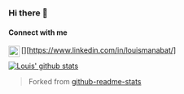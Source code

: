 ### Hi there 👋

#### Connect with me

[<img align="left" alt="Louis Manabat | LinkedIn" width="22px" src="https://cdn.jsdelivr.net/npm/simple-icons@v3/icons/linkedin.svg" />][https://www.linkedin.com/in/louismanabat/]

[![Louis' github stats](https://github-readme-stats.louis-manabat.vercel.app/api?username=louis-manabat&theme=dark&show_icons=true&include_all_commits=true&count_private=true)](https://github.com/louis-manabat/github-readme-stats)

> Forked from [github-readme-stats](https://github.com/anuraghazra/github-readme-stats "anuraghazra/github-readme-stats")

<!-- <img align="centre" src="https://github-readme-stats.louis-manabat.vercel.app/api/top-langs/?username=louis-manabat&layout=compact&theme=dark&count_private=true" /> -->

<!--
**louis-manabat/louis-manabat** is a ✨ _special_ ✨ repository because its `README.md` (this file) appears on your GitHub profile.

Here are some ideas to get you started:

- 🔭 I’m currently working on ...
- 🌱 I’m currently learning ...
- 👯 I’m looking to collaborate on ...
- 🤔 I’m looking for help with ...
- 💬 Ask me about ...
- 📫 How to reach me: ...
- 😄 Pronouns: ...
- ⚡ Fun fact: ...
-->
